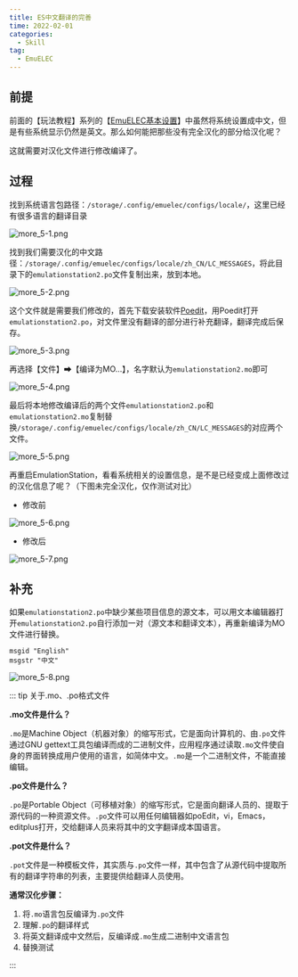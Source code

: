 ```yaml
---
title: ES中文翻译的完善
time: 2022-02-01
categories: 
  - Skill
tag:
  - EmuELEC
---
```


## 前提

前面的【玩法教程】系列的【[EmuELEC基本设置](../guide/02.settings.md#语言时区设置)】中虽然将系统设置成中文，但是有些系统显示仍然是英文。那么如何能把那些没有完全汉化的部分给汉化呢？

这就需要对汉化文件进行修改编译了。

## 过程

找到系统语言包路径：`/storage/.config/emuelec/configs/locale/`，这里已经有很多语言的翻译目录

![more_5-1.png](./assets/more_5-1.png)

找到我们需要汉化的中文路径：`/storage/.config/emuelec/configs/locale/zh_CN/LC_MESSAGES`，将此目录下的`emulationstation2.po`文件复制出来，放到本地。

![more_5-2.png](./assets/more_5-2.png)

这个文件就是需要我们修改的，首先下载安装软件[Poedit](https://poedit.net/)，用Poedit打开`emulationstation2.po`，对文件里没有翻译的部分进行补充翻译，翻译完成后保存。

![more_5-3.png](./assets/more_5-3.png)

再选择【文件】➡【编译为MO...】，名字默认为`emulationstation2.mo`即可

![more_5-4.png](./assets/more_5-4.png)

最后将本地修改编译后的两个文件`emulationstation2.po`和`emulationstation2.mo`复制替换`/storage/.config/emuelec/configs/locale/zh_CN/LC_MESSAGES`的对应两个文件。

![more_5-5.png](./assets/more_5-5.png)

再重启EmulationStation，看看系统相关的设置信息，是不是已经变成上面修改过的汉化信息了呢？（下图未完全汉化，仅作测试对比）

- 修改前

![more_5-6.png](./assets/more_5-6.png)

- 修改后

![more_5-7.png](./assets/more_5-7.png)

## 补充

如果`emulationstation2.po`中缺少某些项目信息的源文本，可以用文本编辑器打开`emulationstation2.po`自行添加一对（源文本和翻译文本），再重新编译为MO文件进行替换。

```
msgid "English"
msgstr "中文"
```

![more_5-8.png](./assets/more_5-8.png)

::: tip 关于.mo、.po格式文件

**.mo文件是什么？**

`.mo`是Machine Object（机器对象）的缩写形式，它是面向计算机的、由`.po`文件通过GNU gettext工具包编译而成的二进制文件，应用程序通过读取`.mo`文件使自身的界面转换成用户使用的语言，如简体中文。`.mo`是一个二进制文件，不能直接编辑。

**.po文件是什么？**

`.po`是Portable Object（可移植对象）的缩写形式，它是面向翻译人员的、提取于源代码的一种资源文件。`.po`文件可以用任何编辑器如poEdit，vi，Emacs，editplus打开，交给翻译人员来将其中的文字翻译成本国语言。

**.pot文件是什么？**

`.pot`文件是一种模板文件，其实质与`.po`文件一样，其中包含了从源代码中提取所有的翻译字符串的列表，主要提供给翻译人员使用。

**通常汉化步骤：**

1. 将`.mo`语言包反编译为`.po`文件
2. 理解`.po`的翻译样式
3. 将英文翻译成中文然后，反编译成`.mo`生成二进制中文语言包
4. 替换测试

:::
